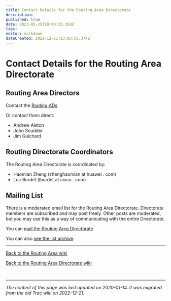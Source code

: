 ```yaml
---
title: Contact Details for the Routing Area Directorate
description: 
published: true
date: 2023-05-25T10:09:33.358Z
tags: 
editor: markdown
dateCreated: 2022-12-21T23:03:56.374Z
---
```


# Contact Details for the Routing Area Directorate 

## Routing Area Directors 

Contact the [Routing ADs](mailto:rtg-ads@tools.ietf.org)

Or contact them direct:
 * Andrew Alston
 * John Scudder
 * Jim Guichard

## Routing Directorate Coordinators 

The Routing Area Directorate is coordinated by:
 * Haomian Zheng (zhenghaomian at huawei . com)
 * Luc Burdet (lburdet at cisco . com)

## Mailing List 

There is a moderated email list for the Routing Area Directorate. Directorate members are subscribed and may post freely. Other posts are moderated, but you may use this as a way of communicating with the entire Directorate.

You can [mail the Routing Area Directorate](mailto:rtg-dir@ietf.org)

You can also [see the list archive](http://www.ietf.org/mail-archive/web/rtg-dir/current/maillist.html).

----

[Back to the Routing Area wiki](/group/rtg)

[Back to the Routing Area Directorate wiki](/group/rtg/RtgDir)

&nbsp;
&nbsp;
&nbsp;

---

*The content of this page was last updated on 2020-01-14. It was migrated from the old Trac wiki on 2022-12-21.*